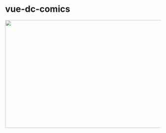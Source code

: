 # vue-dc-comics

<div align="center">
  <img width="550px" height="350px" src="https://user-images.githubusercontent.com/98908632/179537032-cab72826-55c8-4629-acc5-8a8152d2ed5d.gif">
</div>
